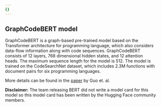 ```yaml
---
{}
---
```

## GraphCodeBERT model

GraphCodeBERT is a graph-based pre-trained model based on the Transformer architecture for programming language, which also considers data-flow information along with code sequences. GraphCodeBERT consists of 12 layers, 768 dimensional hidden states, and 12 attention heads. The maximum sequence length for the model is 512. The model is trained on the CodeSearchNet dataset, which includes 2.3M functions with document pairs for six programming languages. 

More details can be found in the [paper](https://arxiv.org/abs/2009.08366) by Guo et. al.

**Disclaimer:** The team releasing BERT did not write a model card for this model so this model card has been written by the Hugging Face community members.